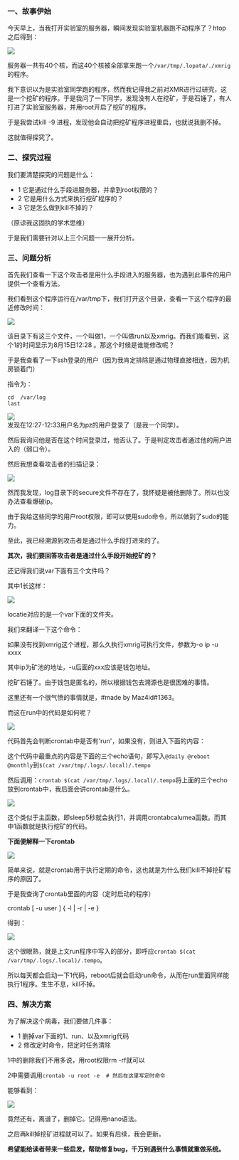 ### 一、故事伊始

今天早上，当我打开实验室的服务器，瞬间发现实验室机器跑不动程序了？htop之后得到：

[![](https://shs3.b.qianxin.com/attack_forum/2021/10/attach-cbc1071d512c920b1771fed076a2e42ac3141290.png)](https://shs3.b.qianxin.com/attack_forum/2021/10/attach-cbc1071d512c920b1771fed076a2e42ac3141290.png)

服务器一共有40个核，而这40个核被全部拿来跑一个`/var/tmp/.lopata/./xmrig`的程序。

我下意识以为是实验室同学跑的程序，然而我记得我之前对XMR进行过研究，这是一个挖矿的程序。于是我问了一下同学，发现没有人在挖矿，于是石锤了，有人打进了实验室服务器，并用root开启了挖矿的程序。

于是我尝试kill -9 进程，发现他会自动把挖矿程序进程重启，也就说我删不掉。

这就值得探究了。

### 二、探究过程

我们要清楚探究的问题是什么：

- 1 它是通过什么手段进服务器，并拿到root权限的？
- 2 它是用什么方式来执行挖矿程序的？
- 3 它是怎么做到kill不掉的？

（原谅我这固执的学术思维）

于是我们需要针对以上三个问题一一展开分析。

### 三、问题分析

首先我们查看一下这个攻击者是用什么手段进入的服务器，也为遇到此事件的用户提供一个查看方法。

我们看到这个程序运行在/var/tmp下，我们打开这个目录，查看一下这个程序的最近修改时间：

[![](https://shs3.b.qianxin.com/attack_forum/2021/10/attach-128831b88908f2b019f7a325a50779db8b3e40b0.png)](https://shs3.b.qianxin.com/attack_forum/2021/10/attach-128831b88908f2b019f7a325a50779db8b3e40b0.png)

该目录下有这三个文件，一个叫做1，一个叫做run以及xmrig。而我们能看到，这个1的时间显示为8月15日12:28 。那这个时候是谁能修改呢？

于是我查看了一下ssh登录的用户（因为我肯定排除是通过物理直接相连，因为机房锁着门）

指令为：

`cd  /var/log`  
`last`

[![](https://shs3.b.qianxin.com/attack_forum/2021/10/attach-bd59b456941410f7bbc784a6d22d24a8365686bb.png)](https://shs3.b.qianxin.com/attack_forum/2021/10/attach-bd59b456941410f7bbc784a6d22d24a8365686bb.png)  
发现在12:27-12:33用户名为pz的用户登录了（是我一个同学）。

然后我询问他是否在这个时间登录过，他否认了。于是判定攻击者通过他的用户进入的（弱口令）。

然后我想查看攻击者的扫描记录：

[![](https://shs3.b.qianxin.com/attack_forum/2021/10/attach-36614cf9df19a85dad0d58ce1dbd77833918878a.png)](https://shs3.b.qianxin.com/attack_forum/2021/10/attach-36614cf9df19a85dad0d58ce1dbd77833918878a.png)

然而我发现，log目录下的secure文件不存在了，我怀疑是被他删除了。所以也没办法查看爆破ip。

由于我给这些同学的用户root权限，即可以使用sudo命令，所以做到了sudo的能力。

至此，我已经溯源到攻击者是通过什么手段打进来的了。

**其次，我们要回答攻击者是通过什么手段开始挖矿的？**

还记得我们说var下面有三个文件吗？

其中1长这样：

[![](https://shs3.b.qianxin.com/attack_forum/2021/10/attach-7383a4287def149247c5275593367bed40f8bffc.png)](https://shs3.b.qianxin.com/attack_forum/2021/10/attach-7383a4287def149247c5275593367bed40f8bffc.png)

locatie对应的是一个var下面的文件夹。

我们来翻译一下这个命令：

如果没有找到xmrig这个进程，那么久执行xmrig可执行文件，参数为-o ip -u xxxx

其中ip为矿池的地址，-u后面的xxx应该是钱包地址。

挖矿石锤了。由于钱包是匿名的，所以根据钱包去溯源也是很困难的事情。

这里还有一个很气愤的事情就是，#made by Maz4id#1363。

而这在run中的代码是如何呢？

[![](https://shs3.b.qianxin.com/attack_forum/2021/10/attach-a81c28275c21a20bac68d5f0a1f68b103b2a1767.png)](https://shs3.b.qianxin.com/attack_forum/2021/10/attach-a81c28275c21a20bac68d5f0a1f68b103b2a1767.png)

代码首先会判断crontab中是否有'run'，如果没有，则进入下面的内容：

这个代码中最重点的内容是下面的三个echo语句，即写入`@daily @reboot @monthly`到`$(cat /var/tmp/.logs/.local)/.tempo`

然后调用：`crontab $(cat /var/tmp/.logs/.local)/.tempo`将上面的三个echo放到crontab中，我后面会讲crontab是什么。

[![](https://shs3.b.qianxin.com/attack_forum/2021/10/attach-2f97340bc9407bc10bcb435e290b4c59c9a510af.png)](https://shs3.b.qianxin.com/attack_forum/2021/10/attach-2f97340bc9407bc10bcb435e290b4c59c9a510af.png)

这个类似于主函数，即sleep5秒就会执行1，并调用crontabcalumea函数。而其中1函数就是执行挖矿的代码。

**下面便解释一下crontab**

[![](https://shs3.b.qianxin.com/attack_forum/2021/10/attach-268d100ee0019e1c1c7b157d61b88aa74b1f6ef7.png)](https://shs3.b.qianxin.com/attack_forum/2021/10/attach-268d100ee0019e1c1c7b157d61b88aa74b1f6ef7.png)

简单来说，就是crontab用于执行定期的命令，这也就是为什么我们kill不掉挖矿程序的原因了。

于是我查询了crontab里面的内容（定时启动的程序）

crontab \[ -u user \] { -l | -r | -e }

得到：

[![](https://shs3.b.qianxin.com/attack_forum/2021/10/attach-3dfd4304f90c138147b192a15df6b181ce70607e.png)](https://shs3.b.qianxin.com/attack_forum/2021/10/attach-3dfd4304f90c138147b192a15df6b181ce70607e.png)

这个很眼熟，就是上文run程序中写入的部分，即呼应`crontab $(cat /var/tmp/.logs/.local)/.tempo`。

所以每天都会启动一下1代码，reboot后就会启动run命令，从而在run里面同样能执行1程序。生生不息，kill不掉。

### 四、解决方案

为了解决这个病毒，我们要做几件事：

- 1 删掉var下面的1、run、以及xmrig代码
- 2 修改定时命令，把定时任务清除

1中的删除我们不用多说，用root权限rm -rf就可以

2中需要调用`crontab -u root -e  # 然后在这里写定时命令`

能够看到：

[![](https://shs3.b.qianxin.com/attack_forum/2021/10/attach-42272f0d0e7432af91a46c1654c8b6620ea5da99.png)](https://shs3.b.qianxin.com/attack_forum/2021/10/attach-42272f0d0e7432af91a46c1654c8b6620ea5da99.png)

竟然还有，离谱了，删掉它。记得用nano语法。

之后再kill掉挖矿进程就可以了。如果有后续，我会更新。

**希望能给读者带来一些启发，帮助修复bug，千万别遇到什么事情就重做系统。**